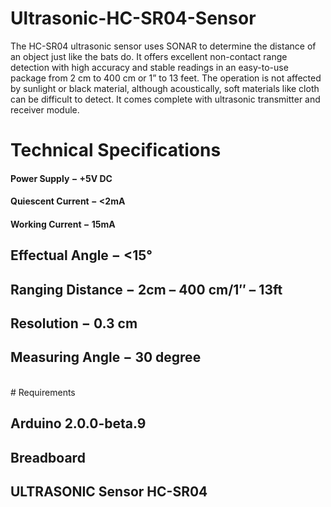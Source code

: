 # Ultrasonic-HC-SR04-Sensor
The HC-SR04 ultrasonic sensor uses SONAR to determine the distance of an object just like the bats do. It offers excellent non-contact range detection with high accuracy and stable readings in an easy-to-use package from 2 cm to 400 cm or 1” to 13 feet.  The operation is not affected by sunlight or black material, although acoustically, soft materials like cloth can be difficult to detect. It comes complete with ultrasonic transmitter and receiver module.

# Technical Specifications
#### Power Supply − +5V DC
#### Quiescent Current − <2mA
#### Working Current − 15mA
## Effectual Angle − <15°
## Ranging Distance − 2cm – 400 cm/1″ – 13ft
## Resolution − 0.3 cm
## Measuring Angle − 30 degree
<br>
# Requirements

## Arduino 2.0.0-beta.9
## Breadboard
## ULTRASONIC Sensor HC-SR04


